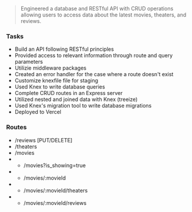 > Engineered a database and RESTful API with CRUD operations allowing users to access data about the latest movies, theaters, and reviews.

### Tasks
- Build an API following RESTful principles
- Provided access to relevant information through route and query parameters
- Utilizie middleware packages
- Created an error handler for the case where a route doesn't exist
- Customize knexfile file for staging
- Used Knex to write database queries
- Complete CRUD routes in an Express server
- Utilized nested and joined data with Knex (treeize)
- Used Knex's migration tool to write database migrations
- Deployed to Vercel

### Routes
- /reviews [PUT/DELETE]
- /theaters
- /movies
- - /movies?is_showing=true
- - /movies/:movieId
- - /movies/:movieId/theaters
- - /movies/:movieId/reviews
